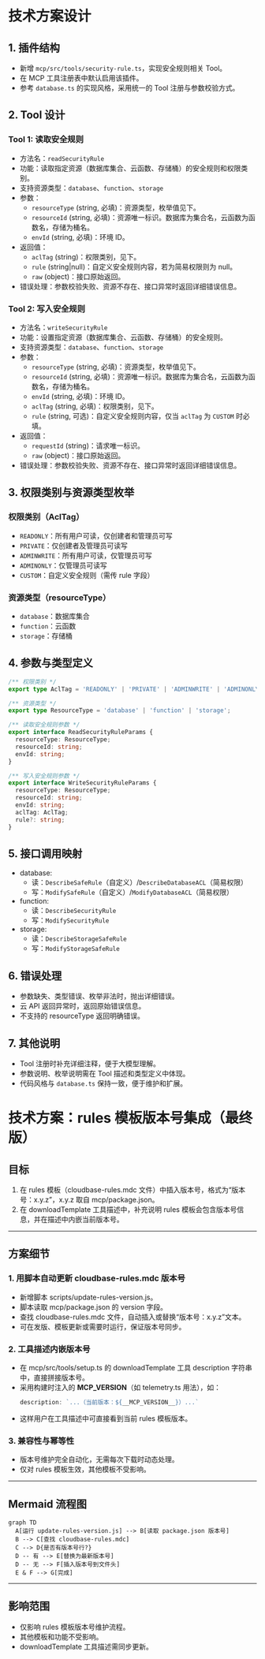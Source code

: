 # 技术方案设计

## 1. 插件结构
- 新增 `mcp/src/tools/security-rule.ts`，实现安全规则相关 Tool。
- 在 MCP 工具注册表中默认启用该插件。
- 参考 `database.ts` 的实现风格，采用统一的 Tool 注册与参数校验方式。

## 2. Tool 设计

### Tool 1: 读取安全规则
- 方法名：`readSecurityRule`
- 功能：读取指定资源（数据库集合、云函数、存储桶）的安全规则和权限类别。
- 支持资源类型：`database`、`function`、`storage`
- 参数：
  - `resourceType` (string, 必填)：资源类型，枚举值见下。
  - `resourceId` (string, 必填)：资源唯一标识。数据库为集合名，云函数为函数名，存储为桶名。
  - `envId` (string, 必填)：环境 ID。
- 返回值：
  - `aclTag` (string)：权限类别，见下。
  - `rule` (string|null)：自定义安全规则内容，若为简易权限则为 null。
  - `raw` (object)：接口原始返回。
- 错误处理：参数校验失败、资源不存在、接口异常时返回详细错误信息。

### Tool 2: 写入安全规则
- 方法名：`writeSecurityRule`
- 功能：设置指定资源（数据库集合、云函数、存储桶）的安全规则。
- 支持资源类型：`database`、`function`、`storage`
- 参数：
  - `resourceType` (string, 必填)：资源类型，枚举值见下。
  - `resourceId` (string, 必填)：资源唯一标识。数据库为集合名，云函数为函数名，存储为桶名。
  - `envId` (string, 必填)：环境 ID。
  - `aclTag` (string, 必填)：权限类别，见下。
  - `rule` (string, 可选)：自定义安全规则内容，仅当 `aclTag` 为 `CUSTOM` 时必填。
- 返回值：
  - `requestId` (string)：请求唯一标识。
  - `raw` (object)：接口原始返回。
- 错误处理：参数校验失败、资源不存在、接口异常时返回详细错误信息。

## 3. 权限类别与资源类型枚举

### 权限类别（AclTag）
- `READONLY`：所有用户可读，仅创建者和管理员可写
- `PRIVATE`：仅创建者及管理员可读写
- `ADMINWRITE`：所有用户可读，仅管理员可写
- `ADMINONLY`：仅管理员可读写
- `CUSTOM`：自定义安全规则（需传 rule 字段）

### 资源类型（resourceType）
- `database`：数据库集合
- `function`：云函数
- `storage`：存储桶

## 4. 参数与类型定义

```ts
/** 权限类别 */
export type AclTag = 'READONLY' | 'PRIVATE' | 'ADMINWRITE' | 'ADMINONLY' | 'CUSTOM';

/** 资源类型 */
export type ResourceType = 'database' | 'function' | 'storage';

/** 读取安全规则参数 */
export interface ReadSecurityRuleParams {
  resourceType: ResourceType;
  resourceId: string;
  envId: string;
}

/** 写入安全规则参数 */
export interface WriteSecurityRuleParams {
  resourceType: ResourceType;
  resourceId: string;
  envId: string;
  aclTag: AclTag;
  rule?: string;
}
```

## 5. 接口调用映射

- database:
  - 读：`DescribeSafeRule`（自定义）/`DescribeDatabaseACL`（简易权限）
  - 写：`ModifySafeRule`（自定义）/`ModifyDatabaseACL`（简易权限）
- function:
  - 读：`DescribeSecurityRule`
  - 写：`ModifySecurityRule`
- storage:
  - 读：`DescribeStorageSafeRule`
  - 写：`ModifyStorageSafeRule`

## 6. 错误处理
- 参数缺失、类型错误、枚举非法时，抛出详细错误。
- 云 API 返回异常时，返回原始错误信息。
- 不支持的 resourceType 返回明确错误。

## 7. 其他说明
- Tool 注册时补充详细注释，便于大模型理解。
- 参数说明、枚举说明需在 Tool 描述和类型定义中体现。
- 代码风格与 `database.ts` 保持一致，便于维护和扩展。 

# 技术方案：rules 模板版本号集成（最终版）

## 目标
1. 在 rules 模板（cloudbase-rules.mdc 文件）中插入版本号，格式为“版本号：x.y.z”，x.y.z 取自 mcp/package.json。
2. 在 downloadTemplate 工具描述中，补充说明 rules 模板会包含版本号信息，并在描述中内嵌当前版本号。

---

## 方案细节

### 1. 用脚本自动更新 cloudbase-rules.mdc 版本号
- 新增脚本 scripts/update-rules-version.js。
- 脚本读取 mcp/package.json 的 version 字段。
- 查找 cloudbase-rules.mdc 文件，自动插入或替换“版本号：x.y.z”文本。
- 可在发版、模板更新或需要时运行，保证版本号同步。

### 2. 工具描述内嵌版本号
- 在 mcp/src/tools/setup.ts 的 downloadTemplate 工具 description 字符串中，直接拼接版本号。
- 采用构建时注入的 __MCP_VERSION__（如 telemetry.ts 用法），如：
  ```js
  description: `...（当前版本：${__MCP_VERSION__}）...`
  ```
- 这样用户在工具描述中可直接看到当前 rules 模板版本。

### 3. 兼容性与幂等性
- 版本号维护完全自动化，无需每次下载时动态处理。
- 仅对 rules 模板生效，其他模板不受影响。

---

## Mermaid 流程图
```mermaid
graph TD
  A[运行 update-rules-version.js] --> B[读取 package.json 版本号]
  B --> C[查找 cloudbase-rules.mdc]
  C --> D{是否有版本号行?}
  D -- 有 --> E[替换为最新版本号]
  D -- 无 --> F[插入版本号到文件头]
  E & F --> G[完成]
```

---

## 影响范围
- 仅影响 rules 模板版本号维护流程。
- 其他模板和功能不受影响。
- downloadTemplate 工具描述需同步更新。 
